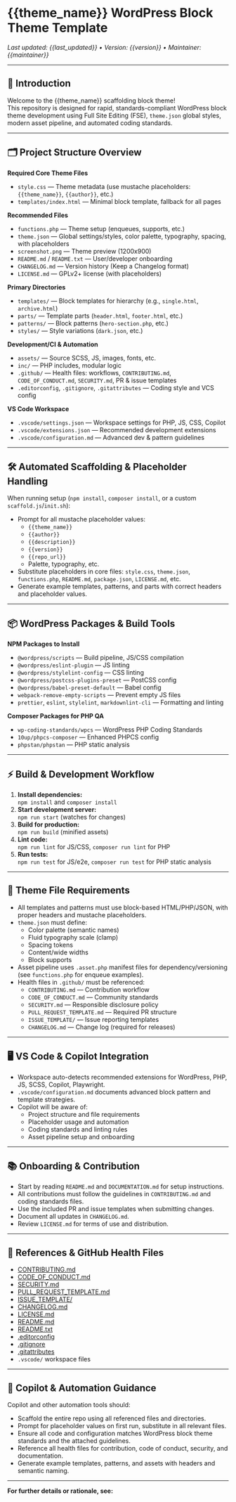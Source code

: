 # {{theme_name}} WordPress Block Theme Template

_Last updated: {{last_updated}} • Version: {{version}} • Maintainer: {{maintainer}}_

---

## 🚀 Introduction

Welcome to the {{theme_name}} scaffolding block theme!  
This repository is designed for rapid, standards-compliant WordPress block theme development using Full Site Editing (FSE), `theme.json` global styles, modern asset pipeline, and automated coding standards.

---

## 🗂️ Project Structure Overview

**Required Core Theme Files**
- `style.css` — Theme metadata (use mustache placeholders: `{{theme_name}}`, `{{author}}`, etc.)
- `templates/index.html` — Minimal block template, fallback for all pages

**Recommended Files**
- `functions.php` — Theme setup (enqueues, supports, etc.)
- `theme.json` — Global settings/styles, color palette, typography, spacing, with placeholders
- `screenshot.png` — Theme preview (1200x900)
- `README.md` / `README.txt` — User/developer onboarding
- `CHANGELOG.md` — Version history (Keep a Changelog format)
- `LICENSE.md` — GPLv2+ license (with placeholders)

**Primary Directories**
- `templates/` — Block templates for hierarchy (e.g., `single.html`, `archive.html`)
- `parts/` — Template parts (`header.html`, `footer.html`, etc.)
- `patterns/` — Block patterns (`hero-section.php`, etc.)
- `styles/` — Style variations (`dark.json`, etc.)

**Development/CI & Automation**
- `assets/` — Source SCSS, JS, images, fonts, etc.
- `inc/` — PHP includes, modular logic
- `.github/` — Health files: workflows, `CONTRIBUTING.md`, `CODE_OF_CONDUCT.md`, `SECURITY.md`, PR & issue templates
- `.editorconfig`, `.gitignore`, `.gitattributes` — Coding style and VCS config

**VS Code Workspace**
- `.vscode/settings.json` — Workspace settings for PHP, JS, CSS, Copilot
- `.vscode/extensions.json` — Recommended development extensions
- `.vscode/configuration.md` — Advanced dev & pattern guidelines

---

## 🛠️ Automated Scaffolding & Placeholder Handling

When running setup (`npm install`, `composer install`, or a custom `scaffold.js`/`init.sh`):
- Prompt for all mustache placeholder values:
  - `{{theme_name}}`
  - `{{author}}`
  - `{{description}}`
  - `{{version}}`
  - `{{repo_url}}`
  - Palette, typography, etc.
- Substitute placeholders in core files: `style.css`, `theme.json`, `functions.php`, `README.md`, `package.json`, `LICENSE.md`, etc.
- Generate example templates, patterns, and parts with correct headers and placeholder values.

---

## 📦 WordPress Packages & Build Tools

**NPM Packages to Install**
- `@wordpress/scripts` — Build pipeline, JS/CSS compilation
- `@wordpress/eslint-plugin` — JS linting
- `@wordpress/stylelint-config` — CSS linting
- `@wordpress/postcss-plugins-preset` — PostCSS config
- `@wordpress/babel-preset-default` — Babel config
- `webpack-remove-empty-scripts` — Prevent empty JS files
- `prettier`, `eslint`, `stylelint`, `markdownlint-cli` — Formatting and linting

**Composer Packages for PHP QA**
- `wp-coding-standards/wpcs` — WordPress PHP Coding Standards
- `10up/phpcs-composer` — Enhanced PHPCS config
- `phpstan/phpstan` — PHP static analysis

---

## ⚡ Build & Development Workflow

1. **Install dependencies:**  
   `npm install` and `composer install`
2. **Start development server:**  
   `npm run start` (watches for changes)
3. **Build for production:**  
   `npm run build` (minified assets)
4. **Lint code:**  
   `npm run lint` for JS/CSS, `composer run lint` for PHP
5. **Run tests:**  
   `npm run test` for JS/e2e, `composer run test` for PHP static analysis

---

## 📄 Theme File Requirements

- All templates and patterns must use block-based HTML/PHP/JSON, with proper headers and mustache placeholders.
- `theme.json` must define:
  - Color palette (semantic names)
  - Fluid typography scale (clamp)
  - Spacing tokens
  - Content/wide widths
  - Block supports
- Asset pipeline uses `.asset.php` manifest files for dependency/versioning (see `functions.php` for enqueue examples).
- Health files in `.github/` must be referenced:
  - `CONTRIBUTING.md` — Contribution workflow
  - `CODE_OF_CONDUCT.md` — Community standards
  - `SECURITY.md` — Responsible disclosure policy
  - `PULL_REQUEST_TEMPLATE.md` — Required PR structure
  - `ISSUE_TEMPLATE/` — Issue reporting templates
  - `CHANGELOG.md` — Change log (required for releases)

---

## 🖥️ VS Code & Copilot Integration

- Workspace auto-detects recommended extensions for WordPress, PHP, JS, SCSS, Copilot, Playwright.
- `.vscode/configuration.md` documents advanced block pattern and template strategies.
- Copilot will be aware of:
  - Project structure and file requirements
  - Placeholder usage and automation
  - Coding standards and linting rules
  - Asset pipeline setup and onboarding

---

## 📚 Onboarding & Contribution

- Start by reading `README.md` and `DOCUMENTATION.md` for setup instructions.
- All contributions must follow the guidelines in `CONTRIBUTING.md` and coding standards files.
- Use the included PR and issue templates when submitting changes.
- Document all updates in `CHANGELOG.md`.  
- Review `LICENSE.md` for terms of use and distribution.

---

## 🔗 References & GitHub Health Files

- [CONTRIBUTING.md](.github/CONTRIBUTING.md)
- [CODE_OF_CONDUCT.md](.github/CODE_OF_CONDUCT.md)
- [SECURITY.md](.github/SECURITY.md)
- [PULL_REQUEST_TEMPLATE.md](.github/PULL_REQUEST_TEMPLATE.md)
- [ISSUE_TEMPLATE/](.github/ISSUE_TEMPLATE/)
- [CHANGELOG.md](CHANGELOG.md)
- [LICENSE.md](LICENSE.md)
- [README.md](README.md)
- [README.txt](README.txt)
- [.editorconfig](.editorconfig)
- [.gitignore](.gitignore)
- [.gitattributes](.gitattributes)
- `.vscode/` workspace files

---

## 🤖 Copilot & Automation Guidance

Copilot and other automation tools should:
- Scaffold the entire repo using all referenced files and directories.
- Prompt for placeholder values on first run, substitute in all relevant files.
- Ensure all code and configuration matches WordPress block theme standards and the attached guidelines.
- Reference all health files for contribution, code of conduct, security, and documentation.
- Generate example templates, patterns, and assets with headers and semantic naming.

---

**For further details or rationale, see:**